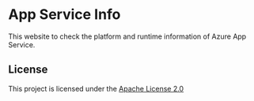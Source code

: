 # App Service Info

This website to check the platform and runtime information of Azure App Service.

## License

This project is licensed under the [Apache License 2.0](https://github.com/shibayan/appserviceinfo/blob/master/LICENSE)
